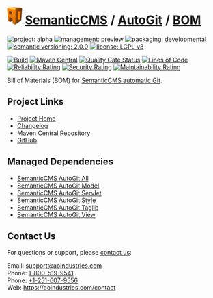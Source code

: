 # [<img src="ao-logo.png" alt="AO Logo" width="35" height="40">](https://github.com/ao-apps) [SemanticCMS](https://github.com/ao-apps/semanticcms) / [AutoGit](https://github.com/ao-apps/semanticcms-autogit) / [BOM](https://github.com/ao-apps/semanticcms-autogit-bom)

[![project: alpha](https://semanticcms.com/ao-badges/project-current-stable.svg)](https://aoindustries.com/life-cycle#project-current-stable)
[![management: preview](https://semanticcms.com/ao-badges/management-production.svg)](https://aoindustries.com/life-cycle#management-production)
[![packaging: developmental](https://semanticcms.com/ao-badges/packaging-active.svg)](https://aoindustries.com/life-cycle#packaging-active)  
[![semantic versioning: 2.0.0](https://semanticcms.com/ao-badges/semver-2.0.0.svg)](http://semver.org/spec/v2.0.0.html)
[![license: LGPL v3](https://semanticcms.com/ao-badges/license-lgpl-3.0.svg)](https://www.gnu.org/licenses/lgpl-3.0)

[![Build](https://github.com/ao-apps/semanticcms-autogit-bom/workflows/Build/badge.svg?branch=master)](https://github.com/ao-apps/semanticcms-autogit-bom/actions?query=workflow%3ABuild)
[![Maven Central](https://maven-badges.herokuapp.com/maven-central/com.semanticcms/semanticcms-autogit-bom/badge.svg)](https://maven-badges.herokuapp.com/maven-central/com.semanticcms/semanticcms-autogit-bom)
[![Quality Gate Status](https://sonarcloud.io/api/project_badges/measure?branch=master&project=com.semanticcms%3Asemanticcms-autogit-bom&metric=alert_status)](https://sonarcloud.io/dashboard?branch=master&id=com.semanticcms%3Asemanticcms-autogit-bom)
[![Lines of Code](https://sonarcloud.io/api/project_badges/measure?branch=master&project=com.semanticcms%3Asemanticcms-autogit-bom&metric=ncloc)](https://sonarcloud.io/component_measures?branch=master&id=com.semanticcms%3Asemanticcms-autogit-bom&metric=ncloc)  
[![Reliability Rating](https://sonarcloud.io/api/project_badges/measure?branch=master&project=com.semanticcms%3Asemanticcms-autogit-bom&metric=reliability_rating)](https://sonarcloud.io/component_measures?branch=master&id=com.semanticcms%3Asemanticcms-autogit-bom&metric=Reliability)
[![Security Rating](https://sonarcloud.io/api/project_badges/measure?branch=master&project=com.semanticcms%3Asemanticcms-autogit-bom&metric=security_rating)](https://sonarcloud.io/component_measures?branch=master&id=com.semanticcms%3Asemanticcms-autogit-bom&metric=Security)
[![Maintainability Rating](https://sonarcloud.io/api/project_badges/measure?branch=master&project=com.semanticcms%3Asemanticcms-autogit-bom&metric=sqale_rating)](https://sonarcloud.io/component_measures?branch=master&id=com.semanticcms%3Asemanticcms-autogit-bom&metric=Maintainability)

Bill of Materials (BOM) for [SemanticCMS automatic Git](https://github.com/ao-apps/semanticcms-autogit).

## Project Links
* [Project Home](https://semanticcms.com/autogit/bom/)
* [Changelog](https://semanticcms.com/autogit/bom/changelog)
* [Maven Central Repository](https://search.maven.org/artifact/com.semanticcms/semanticcms-autogit-bom)
* [GitHub](https://github.com/ao-apps/semanticcms-autogit-bom)

## Managed Dependencies
* [SemanticCMS AutoGit All](https://github.com/ao-apps/semanticcms-autogit-all)
* [SemanticCMS AutoGit Model](https://github.com/ao-apps/semanticcms-autogit-model)
* [SemanticCMS AutoGit Servlet](https://github.com/ao-apps/semanticcms-autogit-servlet)
* [SemanticCMS AutoGit Style](https://github.com/ao-apps/semanticcms-autogit-style)
* [SemanticCMS AutoGit Taglib](https://github.com/ao-apps/semanticcms-autogit-taglib)
* [SemanticCMS AutoGit View](https://github.com/ao-apps/semanticcms-autogit-view)

## Contact Us
For questions or support, please [contact us](https://aoindustries.com/contact):

Email: [support@aoindustries.com](mailto:support@aoindustries.com)  
Phone: [1-800-519-9541](tel:1-800-519-9541)  
Phone: [+1-251-607-9556](tel:+1-251-607-9556)  
Web: https://aoindustries.com/contact
